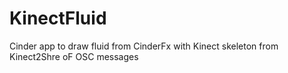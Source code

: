 # KinectFluid
Cinder app to draw fluid from CinderFx with Kinect skeleton from Kinect2Shre oF OSC messages

